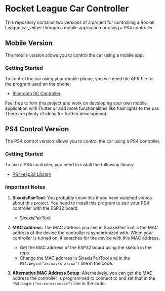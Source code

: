 # Rocket League Car Controller

This repository contains two versions of a project for controlling a Rocket League car, either through a mobile application or using a PS4 controller.

## Mobile Version

The mobile version allows you to control the car using a mobile app.

### Getting Started

To control the car using your mobile phone, you will need the APK file for the program used on the phone:

- [Bluetooth RC Controller](https://bluetooth-rc-controller.en.aptoide.com/app)

Feel free to fork this project and work on developing your own mobile application with Flutter or add more functionalities like flashlights to the car. There are plenty of ideas for further development.

## PS4 Control Version

The PS4 control version allows you to control the car using a PS4 controller.

### Getting Started

To use a PS4 controller, you need to install the following library:

- [PS4-esp32 Library](https://github.com/aed3/PS4-esp32)

### Important Notes

1. **SixaxisPairTool**: You probably know this if you have watched videos about this project. You need to install this program to pair your PS4 controller with the ESP32 board:

   - [SixaxisPairTool](https://sixaxispairtool.en.lo4d.com/windows)

2. **MAC Address**: The MAC address you see in SixaxisPairTool is the MAC address of the device the controller is synchronized with. When your controller is turned on, it searches for the device with this MAC address.

   - Get the MAC address of the ESP32 board using the sketch in the repo.
   - Change the MAC address in SixaxisPairTool and in the `PS4.begin("xx:xx:xx:xx:xx")` line in the code.

3. **Alternative MAC Address Setup**: Alternatively, you can get the MAC address the controller is programmed to connect to and set that in the `PS4.begin("xx:xx:xx:xx:xx")` line in the code.
